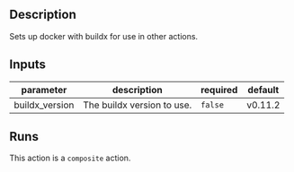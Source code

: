 ## Description

Sets up docker with buildx for use in other actions.

## Inputs

| parameter | description | required | default |
| --- | --- | --- | --- |
| buildx_version | The buildx version to use. | `false` | v0.11.2 |


## Runs

This action is a `composite` action.



